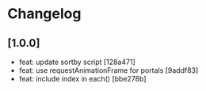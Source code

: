 # Changelog

## [1.0.0]

- feat: update sortby script [128a471]
- feat: use requestAnimationFrame for portals [9addf83]
- feat: include index in each() [bbe278b]